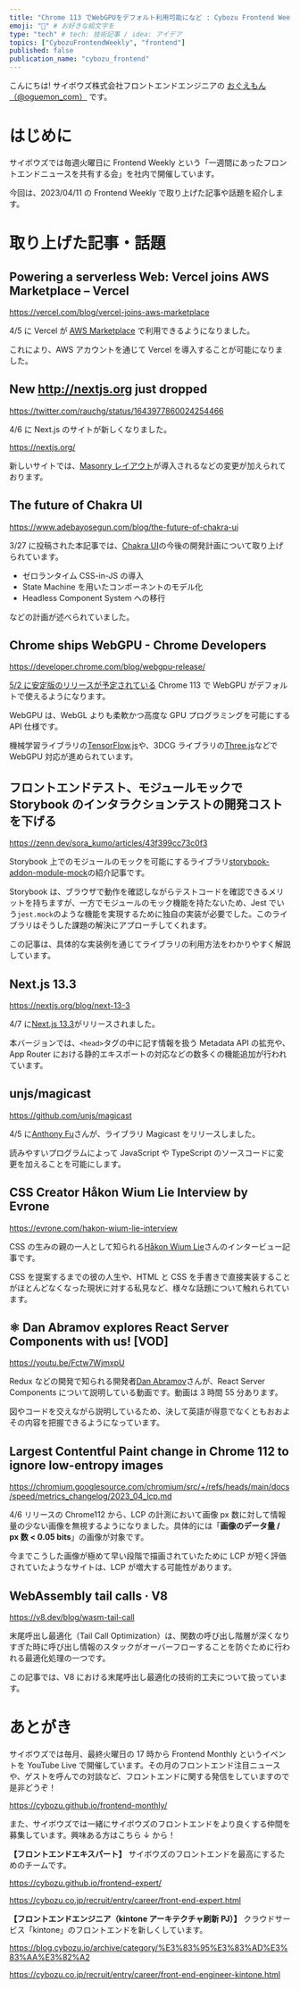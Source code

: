 ```yaml
---
title: "Chrome 113 でWebGPUをデフォルト利用可能になど : Cybozu Frontend Weekly (2023-04-11号)" # 目立ったニュースを選ぶ
emoji: "🌊" # お好きな絵文字を
type: "tech" # tech: 技術記事 / idea: アイデア
topics: ["CybozuFrontendWeekly", "frontend"]
published: false
publication_name: "cybozu_frontend"
---
```


こんにちは! サイボウズ株式会社フロントエンドエンジニアの [おぐえもん（@oguemon_com）](https://twitter.com/oguemon_com) です。

# はじめに

サイボウズでは毎週火曜日に Frontend Weekly という「一週間にあったフロントエンドニュースを共有する会」を社内で開催しています。

今回は、2023/04/11 の Frontend Weekly で取り上げた記事や話題を紹介します。

# 取り上げた記事・話題

## Powering a serverless Web: Vercel joins AWS Marketplace – Vercel

https://vercel.com/blog/vercel-joins-aws-marketplace

4/5 に Vercel が [AWS Marketplace](https://aws.amazon.com/marketplace/pp/prodview-lwqascgzju3bo) で利用できるようになりました。

これにより、AWS アカウントを通じて Vercel を導入することが可能になりました。

## New http://nextjs.org just dropped

https://twitter.com/rauchg/status/1643977860024254466

4/6 に Next.js のサイトが新しくなりました。

https://nextjs.org/

新しいサイトでは、[Masonry レイアウト](https://developer.mozilla.org/ja/docs/Web/CSS/CSS_Grid_Layout/Masonry_Layout)が導入されるなどの変更が加えられております。

## The future of Chakra UI

https://www.adebayosegun.com/blog/the-future-of-chakra-ui

3/27 に投稿された本記事では、[Chakra UI](https://chakra-ui.com/)の今後の開発計画について取り上げられています。

- ゼロランタイム CSS-in-JS の導入
- State Machine を用いたコンポーネントのモデル化
- Headless Component System への移行

などの計画が述べられていました。

## Chrome ships WebGPU - Chrome Developers

https://developer.chrome.com/blog/webgpu-release/

[5/2 に安定版のリリースが予定されている](https://chromiumdash.appspot.com/schedule) Chrome 113 で WebGPU がデフォルトで使えるようになります。

WebGPU は、WebGL よりも柔軟かつ高度な GPU プログラミングを可能にする API 仕様です。

機械学習ライブラリの[TensorFlow.js](https://github.com/tensorflow/tfjs)や、3DCG ライブラリの[Three.js](https://threejs.org/)などで WebGPU 対応が進められています。

## フロントエンドテスト、モジュールモックで Storybook のインタラクションテストの開発コストを下げる

https://zenn.dev/sora_kumo/articles/43f399cc73c0f3

Storybook 上でのモジュールのモックを可能にするライブラリ[storybook-addon-module-mock](https://github.com/ReactLibraries/storybook-addon-module-mock)の紹介記事です。

Storybook は、ブラウザで動作を確認しながらテストコードを確認できるメリットを持ちますが、一方でモジュールのモック機能を持たないため、Jest でいう`jest.mock`のような機能を実現するために独自の実装が必要でした。このライブラリはそうした課題の解決にアプローチしてくれます。

この記事は、具体的な実装例を通じてライブラリの利用方法をわかりやすく解説しています。

## Next.js 13.3

https://nextjs.org/blog/next-13-3

4/7 に[Next.js 13.3](https://github.com/vercel/next.js/releases/tag/v13.3.0)がリリースされました。

本バージョンでは、`<head>`タグの中に記す情報を扱う Metadata API の拡充や、App Router における静的エキスポートの対応などの数多くの機能追加が行われています。

## unjs/magicast

https://github.com/unjs/magicast

4/5 に[Anthony Fu](https://antfu.me/)さんが、ライブラリ Magicast をリリースしました。

読みやすいプログラムによって JavaScript や TypeScript のソースコードに変更を加えることを可能にします。

## CSS Creator Håkon Wium Lie Interview by Evrone

https://evrone.com/hakon-wium-lie-interview

CSS の生みの親の一人として知られる[Håkon Wium Lie](https://twitter.com/wiumlie)さんのインタービュー記事です。

CSS を提案するまでの彼の人生や、HTML と CSS を手書きで直接実装することがほとんどなくなった現状に対する私見など、様々な話題について触れられています。

## ⚛️ Dan Abramov explores React Server Components with us! [VOD]

https://youtu.be/Fctw7WjmxpU

Redux などの開発で知られる開発者[Dan Abramov](https://twitter.com/dan_abramov)さんが、React Server Components について説明している動画です。動画は 3 時間 55 分あります。

図やコードを交えながら説明しているため、決して英語が得意でなくともおおよその内容を把握できるようになっています。

## Largest Contentful Paint change in Chrome 112 to ignore low-entropy images

https://chromium.googlesource.com/chromium/src/+/refs/heads/main/docs/speed/metrics_changelog/2023_04_lcp.md

4/6 リリースの Chrome112 から、LCP の計測において画像 px 数に対して情報量の少ない画像を無視するようになりました。具体的には「**画像のデータ量 / px 数 < 0.05 bits**」の画像が対象です。

今までこうした画像が極めて早い段階で描画されていたために LCP が短く評価されていたようなサイトは、LCP が増大する可能性があります。

## WebAssembly tail calls · V8

https://v8.dev/blog/wasm-tail-call

末尾呼出し最適化（Tail Call Optimization）は、関数の呼び出し階層が深くなりすぎた時に呼び出し情報のスタックがオーバーフローすることを防ぐために行われる最適化処理の一つです。

この記事では、V8 における末尾呼出し最適化の技術的工夫について扱っています。

# あとがき

サイボウズでは毎月、最終火曜日の 17 時から Frontend Monthly というイベントを YouTube Live で開催しています。その月のフロントエンド注目ニュースや、ゲストを呼んでの対談など、フロントエンドに関する発信をしていますので是非どうぞ！

https://cybozu.github.io/frontend-monthly/

また、サイボウズでは一緒にサイボウズのフロントエンドをより良くする仲間を募集しています。興味ある方はこちら ↓ から！

**【フロントエンドエキスパート】**
サイボウズのフロントエンドを最高にするためのチームです。

https://cybozu.github.io/frontend-expert/

https://cybozu.co.jp/recruit/entry/career/front-end-expert.html

**【フロントエンドエンジニア（kintone アーキテクチャ刷新 PJ）】**
クラウドサービス「kintone」のフロントエンドを新しくしています。

https://blog.cybozu.io/archive/category/%E3%83%95%E3%83%AD%E3%83%AA%E3%82%A2

https://cybozu.co.jp/recruit/entry/career/front-end-engineer-kintone.html
